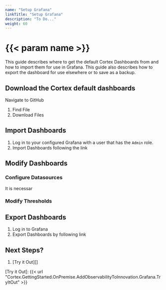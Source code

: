 ```yaml
---
name: "Setup Grafana"
linkTitle: "Setup Grafana"
description: "To Do..."
weight: 60
---
```


# {{< param name >}}

This guide describes where to get the default Cortex Dashboards from and how to import them for use in Grafana. This guide also describes how to export the dashboard for use elsewhere or to save as a backup.

## Download the Cortex default dashboards

Navigate to GitHub

1. Find File
1. Download Files

## Import Dashboards

1. Log in to your configured Grafana with a user that has the `Admin` role.
1. Import Dashboards following the link

## Modify Dashboards

### Configure Datasources

It is necessar

### Modify Thresholds

## Export Dashboards

1. Log in to Grafana
1. Export Dashboards by following link

## Next Steps?

1. [Try it Out][]

[Try it Out]: {{< url "Cortex.GettingStarted.OnPremise.AddObservabilityToInnovation.Grafana.TryItOut" >}}
